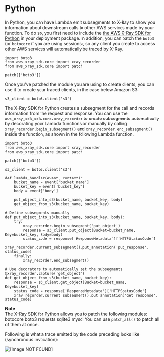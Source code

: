 # Python<a name="python-tracing"></a>

In Python, you can have Lambda emit subsegments to X\-Ray to show you information about downstream calls to other AWS services made by your function\. To do so, you first need to include the [the AWS X\-Ray SDK for Python](http://docs.aws.amazon.com/xray/latest/devguide/xray-sdk-python.html) in your deployment package\. In addition, you can patch the `boto3` \(or `botocore` if you are using sessions\), so any client you create to access other AWS services will automatically be traced by X\-Ray\.

```
import boto3
from aws_xray_sdk.core import xray_recorder
from aws_xray_sdk.core import patch

patch(['boto3'])
```

Once you've patched the module you are using to create clients, you can use it to create your traced clients, in the case below Amazon S3:

```
s3_client = boto3.client('s3')
```

The X\-Ray SDK for Python creates a subsegment for the call and records information from the request and response\. You can use the `aws_xray_sdk_sdk.core.xray_recorder` to create subsegments automatically by decorating your Lambda functions or manually by calling `xray_recorder.begin_subsegment()` and `xray_recorder.end_subsegment()` inside the function, as shown in the following Lambda function\.

```
import boto3
from aws_xray_sdk.core import xray_recorder
from aws_xray_sdk.core import patch

patch(['boto3'])

s3_client = boto3.client('s3')

def lambda_handler(event, context):
    bucket_name = event['bucket_name']
    bucket_key = event['bucket_key']
    body = event['body']

    put_object_into_s3(bucket_name, bucket_key, body)
    get_object_from_s3(bucket_name, bucket_key)

# Define subsegments manually
def put_object_into_s3(bucket_name, bucket_key, body):
    try:
        xray_recorder.begin_subsegment('put_object')
        response = s3_client.put_object(Bucket=bucket_name, Key=bucket_key, Body=body)
        status_code = response['ResponseMetadata']['HTTPStatusCode']
        xray_recorder.current_subsegment().put_annotation('put_response', status_code)
    finally:
        xray_recorder.end_subsegment()

# Use decorators to automatically set the subsegments
@xray_recorder.capture('get_object')
def get_object_from_s3(bucket_name, bucket_key):
    response = s3_client.get_object(Bucket=bucket_name, Key=bucket_key)
    status_code = response['ResponseMetadata']['HTTPStatusCode']
    xray_recorder.current_subsegment().put_annotation('get_response', status_code)
```

**Note**  
The X\-Ray SDK for Python allows you to patch the following modules:  
botocore
boto3
requests
sqlite3
mysql
You can use `patch_all()` to patch all of them at once\. 

Following is what a trace emitted by the code preceding looks like \(synchronous invocation\): 

![\[Image NOT FOUND\]](http://docs.aws.amazon.com/lambda/latest/dg/images/AWS_X_Ray_Python.png)